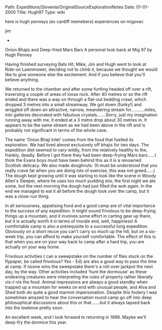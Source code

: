Path: Expeditions/Slovenia/OriginalSourceExplorationNotes
Date: 01-01-2000
Title: Hugh97
Type: wiki


here is hugh penneys (ex cardiff memebers) experiences on migovec

jim





-

Onion Bhajis and Deep-fried Mars Bars A personal look back at Mig 97 by
Hugh Penney

Having finished surveying Bats Hit, Mike, Jim and Hugh went to look at
Ride-on Lawnmower, deciding not to climb it, because we thought we would
like to give someone else the excitement. And if you believe that you'll
believe anything.

We returned to the chamber and after some furtling headed off over a
rift, traversing a couple of areas of loose rock. After 40 metres or so
the rift ended and there was a way on through a flat-out bedding crawl,
which dropped 3 metres into a small streamway. We got down (funky!) and
wriggled off down an attractive, narrow, meandering stream
for………..miles, into galleries decorated with fabulous crystals…….Sorry,
just my imagination running away with me, it ended at a 3 metre drop
about 30 metres in. It appears to be the same stream as we had been
above in the rift and is probably not significant in terms of the whole
cave.

The name 'Onion Bhaji Inlet' comes from the food that fuelled its
exploration. We had lived almost exclusively off bhajis for two days.
The expedition diet seemed to vary wildly, from the relatively healthy
to the, frankly, deadly. Before I got there they had been deep-frying
Mars bars……I think the Evans boys must have been behind this as it is a
renowned Scottish delicacy. We also made doughnuts. (It must be
understood that you really crave fat when you are doing lots of
exercise, this was not greed……) The dough kept growing until it was
starting to look like the scene in Woody Allen's Sleeper, where he uses
too much pudding mix; the first night we ate some, but the next morning
the dough had just filled the wok again. In the end we managed to eat it
all before the dough took over the camp, but it was a close-run thing.

In all seriousness, appetising food and a good camp are of vital
importance to the success of any expedition. It might sound frivolous to
be deep-frying things up a mountain, and it involves some effort in
carting gear up there, but it is actually worth it in terms of morale
and, well, happiness! A comfortable camp is also a prerequisite to a
successful long expedition. Obviously on a short recce you can't carry
so much up the hill, but on a six-week trip, you can afford to make
yourself comfortable. The effect of this is that when you are on your
way back to camp after a hard trip, you are actually on your way home.

Frivolous activities ( can a sweepstake on the number of flies stuck on
the flypaper, be called frivolous? Yes - Ed) are also a good way to pass
the time at camp. If noone wins the sweepstake there's a roll-over
jackpot the next day, by the way. Other activities included 'hunt the
dormouse' as these endearing creatures were interpreting the rules of
property rather liberally vis-ŕ-vis the food. Animal impressions are
always a good standby when trapped up a mountain for weeks on end with
unusual people, and Alva and Shed both do quite a good marmot
impersonation. Despite this foolery I was sometimes amazed to hear the
conversation round camp go off into deep philosophical discussions about
this or that…….but it always lapsed back into the lowbrow pretty soon.

An excellent week, and I look forward to returning in 1998. Maybe we'll
deep-fry the dormice this year.
